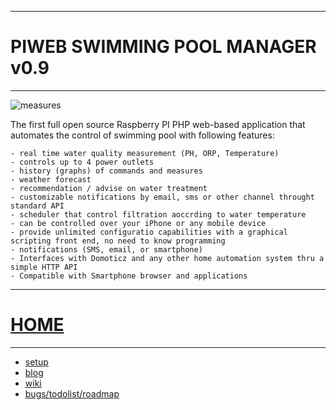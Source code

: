 ---------------------------------------------------------
# PIWEB SWIMMING POOL MANAGER v0.9
---------------------------------------------------------

![measures](https://github.com/infrafast/piwebpool/raw/gh-pages/wiki/measures.png)

The first full open source Raspberry PI PHP web-based application that automates the control of swimming pool with following features:

    - real time water quality measurement (PH, ORP, Temperature)
    - controls up to 4 power outlets
    - history (graphs) of commands and measures
    - weather forecast 
    - recommendation / advise on water treatment
    - customizable notifications by email, sms or other channel throught standard API
    - scheduler that control filtration aoccrding to water temperature
    - can be controlled over your iPhone or any mobile device
    - provide unlimited configuratio capabilities with a graphical scripting front end, no need to know programming
    - notifications (SMS, email, or smartphone)
    - Interfaces with Domoticz and any other home automation system thru a simple HTTP API
    - Compatible with Smartphone browser and applications


---------------------------------------------------------
# [HOME](http://piwebpool.infrafast.com)
---------------------------------------------------------
- [setup](https://github.com/infrafast/piwebpool/wiki/Setup)   
- [blog](https://infrafast.github.io/)
- [wiki](https://github.com/infrafast/piwebpool/wiki) 
- [bugs/todolist/roadmap](https://github.com/infrafast/piwebpool/issues)   


